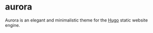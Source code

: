 # aurora
Aurora is an elegant and minimalistic theme for the [Hugo](http://gohugo.io) static website engine.
